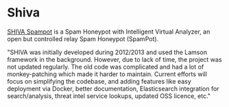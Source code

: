 # Shiva

[SHIVA Spampot](https://github.com/shiva-spampot/shiva) is a Spam Honeypot with Intelligent Virtual Analyzer, an open 
but controlled relay Spam Honeypot (SpamPot). 

"SHIVA was initially developed during 2012/2013 and used the Lamson framework in the background. However, due to lack 
of time, the project was not updated regularly. The old code was complicated and had a lot of monkey-patching which 
made it harder to maintain. Current efforts will focus on simplifying the codebase, and adding features like easy 
deployment via Docker, better documentation, Elasticsearch integration for search/analysis, threat intel service 
lookups, updated OSS licence, etc."
